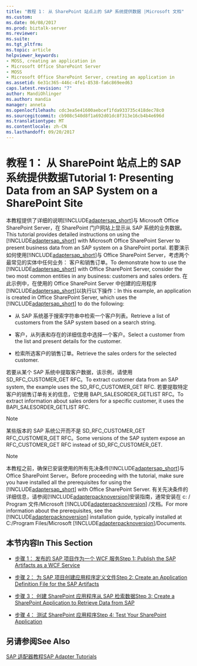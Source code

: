 ```yaml
---
title: "教程 1： 从 SharePoint 站点上的 SAP 系统提供数据 |Microsoft 文档"
ms.custom: 
ms.date: 06/08/2017
ms.prod: biztalk-server
ms.reviewer: 
ms.suite: 
ms.tgt_pltfrm: 
ms.topic: article
helpviewer_keywords:
- MOSS, creating an application in
- Microsoft Office SharePoint Server
- MOSS
- Microsoft Office SharePoint Server, creating an application in
ms.assetid: 6e31c365-446c-4fe1-8538-fa6c869eed63
caps.latest.revision: "7"
author: MandiOhlinger
ms.author: mandia
manager: anneta
ms.openlocfilehash: cdc3ea5e41600aebcef1fda933735c418dec78c0
ms.sourcegitcommit: cb908c540d8f1a692d01dc8f313e16cb4b4e696d
ms.translationtype: MT
ms.contentlocale: zh-CN
ms.lasthandoff: 09/20/2017
---
```

# <a name="tutorial-1-presenting-data-from-an-sap-system-on-a-sharepoint-site"></a><span data-ttu-id="9f12a-102">教程 1： 从 SharePoint 站点上的 SAP 系统提供数据</span><span class="sxs-lookup"><span data-stu-id="9f12a-102">Tutorial 1: Presenting Data from an SAP System on a SharePoint Site</span></span>
<span data-ttu-id="9f12a-103">本教程提供了详细的说明[!INCLUDE[adaptersap_short](../../includes/adaptersap-short-md.md)]与 Microsoft Office SharePoint Server，在 SharePoint 门户网站上显示从 SAP 系统的业务数据。</span><span class="sxs-lookup"><span data-stu-id="9f12a-103">This tutorial provides detailed instructions on using the [!INCLUDE[adaptersap_short](../../includes/adaptersap-short-md.md)] with Microsoft Office SharePoint Server to present business data from an SAP system on a SharePoint portal.</span></span> <span data-ttu-id="9f12a-104">若要演示如何使用[!INCLUDE[adaptersap_short](../../includes/adaptersap-short-md.md)]与 Office SharePoint Server，考虑两个最常见的实体中任何业务： 客户和销售订单。</span><span class="sxs-lookup"><span data-stu-id="9f12a-104">To demonstrate how to use the [!INCLUDE[adaptersap_short](../../includes/adaptersap-short-md.md)] with Office SharePoint Server, consider the two most common entities in any business: customers and sales orders.</span></span> <span data-ttu-id="9f12a-105">在此示例中，在使用的 Office SharePoint Server 中创建的应用程序[!INCLUDE[adaptersap_short](../../includes/adaptersap-short-md.md)]以执行以下操作：</span><span class="sxs-lookup"><span data-stu-id="9f12a-105">In this example, an application is created in Office SharePoint Server, which uses the [!INCLUDE[adaptersap_short](../../includes/adaptersap-short-md.md)] to do the following:</span></span>  
  
-   <span data-ttu-id="9f12a-106">从 SAP 系统基于搜索字符串中检索一个客户列表。</span><span class="sxs-lookup"><span data-stu-id="9f12a-106">Retrieve a list of customers from the SAP system based on a search string.</span></span>  
  
-   <span data-ttu-id="9f12a-107">客户，从列表和存在的详细信息中选择一个客户。</span><span class="sxs-lookup"><span data-stu-id="9f12a-107">Select a customer from the list and present details for the customer.</span></span>  
  
-   <span data-ttu-id="9f12a-108">检索所选客户的销售订单。</span><span class="sxs-lookup"><span data-stu-id="9f12a-108">Retrieve the sales orders for the selected customer.</span></span>  
  
 <span data-ttu-id="9f12a-109">若要从某个 SAP 系统中提取客户数据，该示例，请使用 SD_RFC_CUSTOMER_GET RFC。</span><span class="sxs-lookup"><span data-stu-id="9f12a-109">To extract customer data from an SAP system, the example uses the SD_RFC_CUSTOMER_GET RFC.</span></span> <span data-ttu-id="9f12a-110">若要提取特定客户的销售订单有关的信息，它使用 BAPI_SALESORDER_GETLIST RFC。</span><span class="sxs-lookup"><span data-stu-id="9f12a-110">To extract information about sales orders for a specific customer, it uses the BAPI_SALESORDER_GETLIST RFC.</span></span>  
  
> [!NOTE]
>  <span data-ttu-id="9f12a-111">某些版本的 SAP 系统公开而不是 SD_RFC_CUSTOMER_GET RFC_CUSTOMER_GET RFC。</span><span class="sxs-lookup"><span data-stu-id="9f12a-111">Some versions of the SAP system expose an RFC_CUSTOMER_GET RFC instead of SD_RFC_CUSTOMER_GET.</span></span>  
  
> [!NOTE]
>  <span data-ttu-id="9f12a-112">本教程之前，确保已安装使用的所有先决条件[!INCLUDE[adaptersap_short](../../includes/adaptersap-short-md.md)]与 Office SharePoint Server。</span><span class="sxs-lookup"><span data-stu-id="9f12a-112">Before proceeding with the tutorial, make sure you have installed all the prerequisites for using the [!INCLUDE[adaptersap_short](../../includes/adaptersap-short-md.md)] with Office SharePoint Server.</span></span> <span data-ttu-id="9f12a-113">有关先决条件的详细信息，请参阅[!INCLUDE[adapterpacknoversion](../../includes/adapterpacknoversion-md.md)]安装指南，通常安装在 c: / Program 文件/Microsoft  [!INCLUDE[adapterpacknoversion](../../includes/adapterpacknoversion-md.md)] /文档。</span><span class="sxs-lookup"><span data-stu-id="9f12a-113">For more information about the prerequisites, see the [!INCLUDE[adapterpacknoversion](../../includes/adapterpacknoversion-md.md)] installation guide, typically installed at C:/Program Files/Microsoft [!INCLUDE[adapterpacknoversion](../../includes/adapterpacknoversion-md.md)]/Documents.</span></span>  
  
## <a name="in-this-section"></a><span data-ttu-id="9f12a-114">本节内容</span><span class="sxs-lookup"><span data-stu-id="9f12a-114">In This Section</span></span>  
  
-   [<span data-ttu-id="9f12a-115">步骤 1： 发布的 SAP 项目作为一个 WCF 服务</span><span class="sxs-lookup"><span data-stu-id="9f12a-115">Step 1: Publish the SAP Artifacts as a WCF Service</span></span>](../../adapters-and-accelerators/adapter-sap/step-1-publish-the-sap-artifacts-as-a-wcf-service.md)  
  
-   [<span data-ttu-id="9f12a-116">步骤 2： 为 SAP 项目创建应用程序定义文件</span><span class="sxs-lookup"><span data-stu-id="9f12a-116">Step 2: Create an Application Definition File for the SAP Artifacts</span></span>](../../adapters-and-accelerators/adapter-sap/step-2-create-an-application-definition-file-for-the-sap-artifacts.md)  
  
-   [<span data-ttu-id="9f12a-117">步骤 3： 创建 SharePoint 应用程序从 SAP 检索数据</span><span class="sxs-lookup"><span data-stu-id="9f12a-117">Step 3: Create a SharePoint Application to Retrieve Data from SAP</span></span>](../../adapters-and-accelerators/adapter-sap/step-3-create-a-sharepoint-application-to-retrieve-data-from-sap.md)  
  
-   [<span data-ttu-id="9f12a-118">步骤 4： 测试 SharePoint 应用程序</span><span class="sxs-lookup"><span data-stu-id="9f12a-118">Step 4: Test Your SharePoint Application</span></span>](../../adapters-and-accelerators/adapter-sap/step-4-test-your-sharepoint-application1.md)  
  
## <a name="see-also"></a><span data-ttu-id="9f12a-119">另请参阅</span><span class="sxs-lookup"><span data-stu-id="9f12a-119">See Also</span></span>  
 [<span data-ttu-id="9f12a-120">SAP 适配器教程</span><span class="sxs-lookup"><span data-stu-id="9f12a-120">SAP Adapter Tutorials</span></span>](../../adapters-and-accelerators/adapter-sap/sap-adapter-tutorials.md)